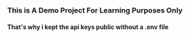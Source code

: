 ### This is A Demo Project For Learning Purposes Only

#### That's why i kept the api keys public without a .env file

